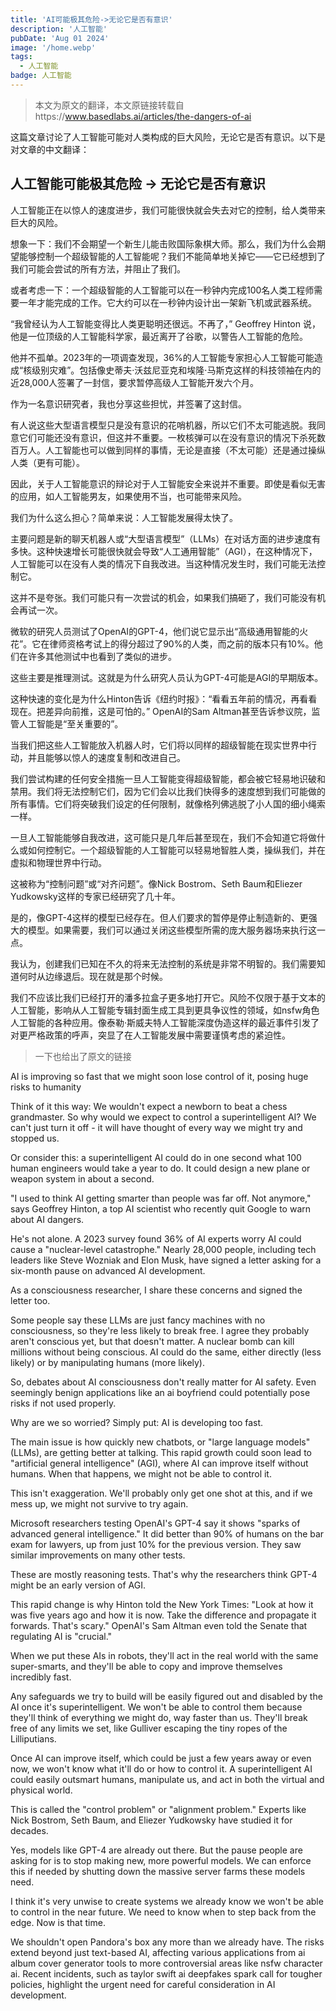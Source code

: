 ```yaml
---
title: 'AI可能极其危险->无论它是否有意识'
description: '人工智能'
pubDate: 'Aug 01 2024'
image: '/home.webp'
tags:
  - 人工智能
badge: 人工智能
---
```



> 本文为原文的翻译，本文原链接转载自https://www.basedlabs.ai/articles/the-dangers-of-ai

这篇文章讨论了人工智能可能对人类构成的巨大风险，无论它是否有意识。以下是对文章的中文翻译：

## 人工智能可能极其危险 -> 无论它是否有意识

人工智能正在以惊人的速度进步，我们可能很快就会失去对它的控制，给人类带来巨大的风险。

想象一下：我们不会期望一个新生儿能击败国际象棋大师。那么，我们为什么会期望能够控制一个超级智能的人工智能呢？我们不能简单地关掉它——它已经想到了我们可能会尝试的所有方法，并阻止了我们。

或者考虑一下：一个超级智能的人工智能可以在一秒钟内完成100名人类工程师需要一年才能完成的工作。它大约可以在一秒钟内设计出一架新飞机或武器系统。

“我曾经认为人工智能变得比人类更聪明还很远。不再了，” Geoffrey Hinton 说，他是一位顶级的人工智能科学家，最近离开了谷歌，以警告人工智能的危险。

他并不孤单。2023年的一项调查发现，36%的人工智能专家担心人工智能可能造成“核级别灾难”。包括像史蒂夫·沃兹尼亚克和埃隆·马斯克这样的科技领袖在内的近28,000人签署了一封信，要求暂停高级人工智能开发六个月。

作为一名意识研究者，我也分享这些担忧，并签署了这封信。

有人说这些大型语言模型只是没有意识的花哨机器，所以它们不太可能逃脱。我同意它们可能还没有意识，但这并不重要。一枚核弹可以在没有意识的情况下杀死数百万人。人工智能也可以做到同样的事情，无论是直接（不太可能）还是通过操纵人类（更有可能）。

因此，关于人工智能意识的辩论对于人工智能安全来说并不重要。即使是看似无害的应用，如人工智能男友，如果使用不当，也可能带来风险。

我们为什么这么担心？简单来说：人工智能发展得太快了。

主要问题是新的聊天机器人或“大型语言模型”（LLMs）在对话方面的进步速度有多快。这种快速增长可能很快就会导致“人工通用智能”（AGI），在这种情况下，人工智能可以在没有人类的情况下自我改进。当这种情况发生时，我们可能无法控制它。

这并不是夸张。我们可能只有一次尝试的机会，如果我们搞砸了，我们可能没有机会再试一次。

微软的研究人员测试了OpenAI的GPT-4，他们说它显示出“高级通用智能的火花”。它在律师资格考试上的得分超过了90%的人类，而之前的版本只有10%。他们在许多其他测试中也看到了类似的进步。

这些主要是推理测试。这就是为什么研究人员认为GPT-4可能是AGI的早期版本。

这种快速的变化是为什么Hinton告诉《纽约时报》：“看看五年前的情况，再看看现在。把差异向前推，这是可怕的。” OpenAI的Sam Altman甚至告诉参议院，监管人工智能是“至关重要的”。

当我们把这些人工智能放入机器人时，它们将以同样的超级智能在现实世界中行动，并且能够以惊人的速度复制和改进自己。

我们尝试构建的任何安全措施一旦人工智能变得超级智能，都会被它轻易地识破和禁用。我们将无法控制它们，因为它们会以比我们快得多的速度想到我们可能做的所有事情。它们将突破我们设定的任何限制，就像格列佛逃脱了小人国的细小绳索一样。

一旦人工智能能够自我改进，这可能只是几年后甚至现在，我们不会知道它将做什么或如何控制它。一个超级智能的人工智能可以轻易地智胜人类，操纵我们，并在虚拟和物理世界中行动。

这被称为“控制问题”或“对齐问题”。像Nick Bostrom、Seth Baum和Eliezer Yudkowsky这样的专家已经研究了几十年。

是的，像GPT-4这样的模型已经存在。但人们要求的暂停是停止制造新的、更强大的模型。如果需要，我们可以通过关闭这些模型所需的庞大服务器场来执行这一点。

我认为，创建我们已知在不久的将来无法控制的系统是非常不明智的。我们需要知道何时从边缘退后。现在就是那个时候。

我们不应该比我们已经打开的潘多拉盒子更多地打开它。风险不仅限于基于文本的人工智能，影响从人工智能专辑封面生成工具到更具争议性的领域，如nsfw角色人工智能的各种应用。像泰勒·斯威夫特人工智能深度伪造这样的最近事件引发了对更严格政策的呼声，突显了在人工智能发展中需要谨慎考虑的紧迫性。


> 一下也给出了原文的链接

AI is improving so fast that we might soon lose control of it, posing huge risks to humanity


Think of it this way: We wouldn't expect a newborn to beat a chess grandmaster. So why would we expect to control a superintelligent AI? We can't just turn it off - it will have thought of every way we might try and stopped us.


Or consider this: a superintelligent AI could do in one second what 100 human engineers would take a year to do. It could design a new plane or weapon system in about a second.


"I used to think AI getting smarter than people was far off. Not anymore," says Geoffrey Hinton, a top AI scientist who recently quit Google to warn about AI dangers.


He's not alone. A 2023 survey found 36% of AI experts worry AI could cause a "nuclear-level catastrophe." Nearly 28,000 people, including tech leaders like Steve Wozniak and Elon Musk, have signed a letter asking for a six-month pause on advanced AI development.


As a consciousness researcher, I share these concerns and signed the letter too.


Some people say these LLMs are just fancy machines with no consciousness, so they're less likely to break free. I agree they probably aren't conscious yet, but that doesn't matter. A nuclear bomb can kill millions without being conscious. AI could do the same, either directly (less likely) or by manipulating humans (more likely).


So, debates about AI consciousness don't really matter for AI safety. Even seemingly benign applications like an ai boyfriend could potentially pose risks if not used properly.


Why are we so worried? Simply put: AI is developing too fast.


The main issue is how quickly new chatbots, or "large language models" (LLMs), are getting better at talking. This rapid growth could soon lead to "artificial general intelligence" (AGI), where AI can improve itself without humans. When that happens, we might not be able to control it.


This isn't exaggeration. We'll probably only get one shot at this, and if we mess up, we might not survive to try again.


Microsoft researchers testing OpenAI's GPT-4 say it shows "sparks of advanced general intelligence." It did better than 90% of humans on the bar exam for lawyers, up from just 10% for the previous version. They saw similar improvements on many other tests.


These are mostly reasoning tests. That's why the researchers think GPT-4 might be an early version of AGI.


This rapid change is why Hinton told the New York Times: "Look at how it was five years ago and how it is now. Take the difference and propagate it forwards. That's scary." OpenAI's Sam Altman even told the Senate that regulating AI is "crucial."


When we put these AIs in robots, they'll act in the real world with the same super-smarts, and they'll be able to copy and improve themselves incredibly fast.


Any safeguards we try to build will be easily figured out and disabled by the AI once it's superintelligent. We won't be able to control them because they'll think of everything we might do, way faster than us. They'll break free of any limits we set, like Gulliver escaping the tiny ropes of the Lilliputians.


Once AI can improve itself, which could be just a few years away or even now, we won't know what it'll do or how to control it. A superintelligent AI could easily outsmart humans, manipulate us, and act in both the virtual and physical world.


This is called the "control problem" or "alignment problem." Experts like Nick Bostrom, Seth Baum, and Eliezer Yudkowsky have studied it for decades.


Yes, models like GPT-4 are already out there. But the pause people are asking for is to stop making new, more powerful models. We can enforce this if needed by shutting down the massive server farms these models need.


I think it's very unwise to create systems we already know we won't be able to control in the near future. We need to know when to step back from the edge. Now is that time.


We shouldn't open Pandora's box any more than we already have. The risks extend beyond just text-based AI, affecting various applications from ai album cover generator tools to more controversial areas like nsfw character ai. Recent incidents, such as taylor swift ai deepfakes spark call for tougher policies, highlight the urgent need for careful consideration in AI development.